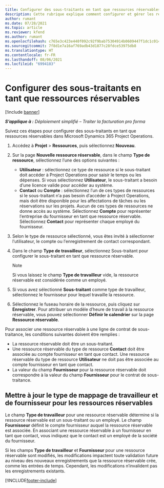 ```yaml
---
title: Configurer des sous-traitants en tant que ressources réservables
description: Cette rubrique explique comment configurer et gérer les ressources de sous-traitant créées à partir des utilisateurs et des contacts dans le système pour qu′elles puissent être associées à des contrats de sous-traitance dans Microsoft Dynamics 365 Project Operations.
author: rumant
ms.date: 07/28/2021
ms.topic: article
ms.reviewer: kfend
ms.author: rumant
ms.openlocfilehash: c765e3c423e440f092c92f9bab75304914b0609447f1dc1c014f98801561b7a6
ms.sourcegitcommit: 7f8d1e7a16af769adb43d1877c28fdce53975db8
ms.translationtype: HT
ms.contentlocale: fr-FR
ms.lasthandoff: 08/06/2021
ms.locfileid: "6994183"
---
```

# <a name="set-up-subcontractors-as-bookable-resources"></a>Configurer des sous-traitants en tant que ressources réservables

[!include [banner](../../includes/dataverse-preview.md)]

_**S’applique à :** Déploiement simplifié – Traiter la facturation pro forma_

Suivez ces étapes pour configurer des sous-traitants en tant que ressources réservables dans Microsoft Dynamics 365 Project Operations.

1. Accédez à **Projet** \> **Ressources**, puis sélectionnez **Nouveau**.
2. Sur la page **Nouvelle ressource réservable**, dans le champ **Type de ressource**, sélectionnez l′une des options suivantes :

    - **Utilisateur** : sélectionnez ce type de ressource si le sous-traitant doit accéder à Project Operations pour saisir le temps ou les dépenses. Si vous sélectionnez **Utilisateur**, le sous-traitant a besoin d′une licence valide pour accéder au système.
    - **Contact** ou **Compte** : sélectionnez l′un de ces types de ressources si le sous-traitant n′a pas besoin d′accéder à Project Operations, mais doit être disponible pour les affectations de tâches ou les réservations sur les projets. Aucun de ces types de ressources ne donne accès au système. Sélectionnez **Compte** pour représenter l′entreprise du fournisseur en tant que ressource réservable. Sélectionnez **Contact** pour représenter chaque employé du fournisseur.

3. Selon le type de ressource sélectionné, vous êtes invité à sélectionner l′utilisateur, le compte ou l′enregistrement de contact correspondant.
4. Dans le champ **Type de travailleur**, sélectionnez Sous-traitant pour configurer le sous-traitant en tant que ressource réservable.

    > [!NOTE]
    > Si vous laissez le champ **Type de travailleur** vide, la ressource réservable est considérée comme un employé.

5. Si vous avez sélectionné **Sous-traitant** comme type de travailleur, sélectionnez le fournisseur pour lequel travaille la ressource.
6. Sélectionnez le fuseau horaire de la ressource, puis cliquez sur **Enregistrer**. Pour attribuer un modèle d′heure de travail à la ressource réservable, vous pouvez sélectionner **Définir le calendrier** sur la page **Ressource réservable**.

Pour associer une ressource réservable à une ligne de contrat de sous-traitance, les conditions suivantes doivent être remplies :

- La ressource réservable doit être un sous-traitant.
- Une ressource réservable du type de ressource **Contact** doit être associée au compte fournisseur en tant que contact. Une ressource réservable du type de ressource **Utilisateur** ne doit pas être associée au compte fournisseur en tant que contact.
- La valeur du champ **Fournisseur** pour la ressource réservable doit correspondre à la valeur du champ **Fournisseur** pour le contrat de sous-traitance.

## <a name="update-the-type-of-worker-and-vendor-mapping-for-bookable-resources"></a>Mettre à jour le type de mappage de travailleur et de fournisseur pour les ressources réservables

Le champ **Type de travailleur** pour une ressource réservable détermine si la ressource réservable est un sous-traitant ou un employé. Le champ **Fournisseur** définit le compte fournisseur auquel la ressource réservable est associée. En associant une ressource réservable à un fournisseur en tant que contact, vous indiquez que le contact est un employé de la société du fournisseur.

Si les champs **Type de travailleur** et **Fournisseur** pour une ressource réservable sont modifiés, les modifications impactent toute validation future au niveau des nouveaux enregistrements que la ressource réservable crée, comme les entrées de temps. Cependant, les modifications n′invalident pas les enregistrements existants.

[!INCLUDE[footer-include](../../includes/footer-banner.md)]
